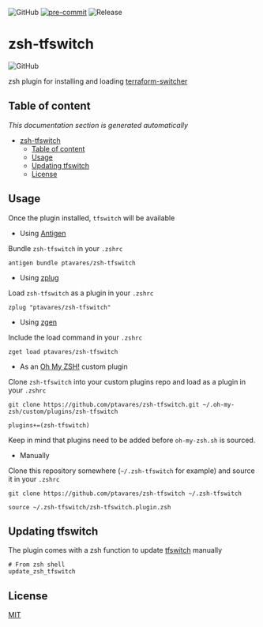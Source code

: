 ![GitHub](https://img.shields.io/github/license/ptavares/zsh-exa)
[![pre-commit](https://img.shields.io/badge/pre--commit-enabled-brightgreen?logo=pre-commit&logoColor=white)](https://github.com/pre-commit/pre-commit)
![Release](https://img.shields.io/badge/Release_version-0.0.0-blue)

# zsh-tfswitch

![GitHub](https://img.shields.io/github/license/ptavares/zsh-tfswitch)

zsh plugin for installing and loading [terraform-switcher](https://github.com/warrensbox/terraform-switcher)

## Table of content

_This documentation section is generated automatically_

<!--TOC-->

- [zsh-tfswitch](#zsh-tfswitch)
  - [Table of content](#table-of-content)
  - [Usage](#usage)
  - [Updating tfswitch](#updating-tfswitch)
  - [License](#license)

<!--TOC-->

## Usage

Once the plugin installed, `tfswitch` will be available

- Using [Antigen](https://github.com/zsh-users/antigen)

Bundle `zsh-tfswitch` in your `.zshrc`

```shell script
antigen bundle ptavares/zsh-tfswitch
```

- Using [zplug](https://github.com/b4b4r07/zplug)

Load `zsh-tfswitch` as a plugin in your `.zshrc`

```shell script
zplug "ptavares/zsh-tfswitch"
```

- Using [zgen](https://github.com/tarjoilija/zgen)

Include the load command in your `.zshrc`

```shell script
zget load ptavares/zsh-tfswitch
```

- As an [Oh My ZSH!](https://github.com/robbyrussell/oh-my-zsh) custom plugin

Clone `zsh-tfswitch` into your custom plugins repo and load as a plugin in your `.zshrc`

```shell script
git clone https://github.com/ptavares/zsh-tfswitch.git ~/.oh-my-zsh/custom/plugins/zsh-tfswitch
```

```shell script
plugins+=(zsh-tfswitch)
```

Keep in mind that plugins need to be added before `oh-my-zsh.sh` is sourced.

- Manually

Clone this repository somewhere (`~/.zsh-tfswitch` for example) and source it in your `.zshrc`

```shell script
git clone https://github.com/ptavares/zsh-tfswitch ~/.zsh-tfswitch
```

```shell script
source ~/.zsh-tfswitch/zsh-tfswitch.plugin.zsh
```

## Updating tfswitch

The plugin comes with a zsh function to update [tfswitch](https://github.com/ahmetb/tfswitch.git) manually

```shell script
# From zsh shell
update_zsh_tfswitch
```

## License

[MIT](LICENCE)
